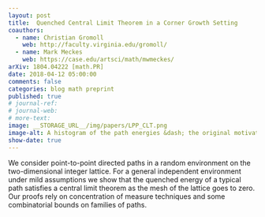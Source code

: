 ```yaml
---
layout: post
title:  Quenched Central Limit Theorem in a Corner Growth Setting
coauthors: 
  - name: Christian Gromoll
    web: http://faculty.virginia.edu/gromoll/
  - name: Mark Meckes
    web: https://case.edu/artsci/math/mwmeckes/
arXiv: 1804.04222 [math.PR]
date: 2018-04-12 05:00:00
comments: false
categories: blog math preprint
published: true
# journal-ref:
# journal-web:
# more-text:
image: __STORAGE_URL__/img/papers/LPP_CLT.png
image-alt: A histogram of the path energies &dash; the original motivation for the work
show-date: true
---
```


We consider point-to-point directed paths in a random environment on the
two-dimensional integer lattice. For a general independent environment under
mild assumptions we show that the quenched energy of a typical path satisfies a
central limit theorem as the mesh of the lattice goes to zero. Our proofs rely
on concentration of measure techniques and some combinatorial bounds on
families of paths.